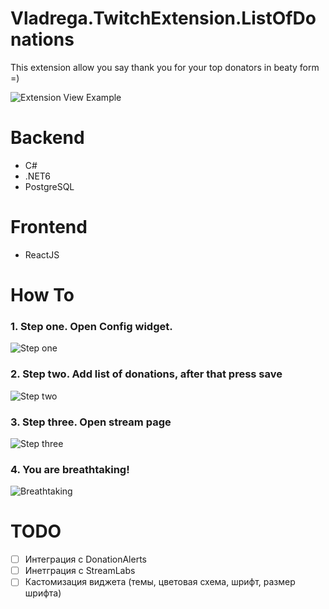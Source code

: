# Vladrega.TwitchExtension.ListOfDonations
 
This extension allow you say thank you for your top donators in beaty form =)

![Extension View Example](images/extension-screen.png)

# Backend
- C#
- .NET6
- PostgreSQL

# Frontend
- ReactJS

# How To

### 1. Step one. Open Config widget.
![Step one](images/HowTo/StepOne.png)

### 2. Step two. Add list of donations, after that press save
![Step two](images/HowTo/StepTwo.png)

### 3. Step three. Open stream page
![Step three](images/HowTo/StepThree.png)

### 4. You are breathtaking!
![Breathtaking](images/HowTo/breathtaking.jpg)

# TODO
- [ ] Интеграция с DonationAlerts
- [ ] Инетграция с StreamLabs
- [ ] Кастомизация виджета (темы, цветовая схема, шрифт, размер шрифта)
